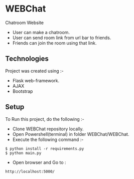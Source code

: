 # WEBChat
Chatroom Website
* User can make a chatroom.
* User can send room link from url bar to friends.
* Friends can join the room using that link.

## Technologies
Project was created using :-
* Flask web-framework.
* AJAX
* Bootstrap

## Setup
To Run this project, do the following :-
* Clone WEBChat repository locally.
* Open Powershell(terminal) in folder WEBChat/WEBChat.
* Execute the following command :-
```
$ python install -r requirements.py
$ python main.py
```
* Open browser and Go to :
```
http://localhost:5000/
```
